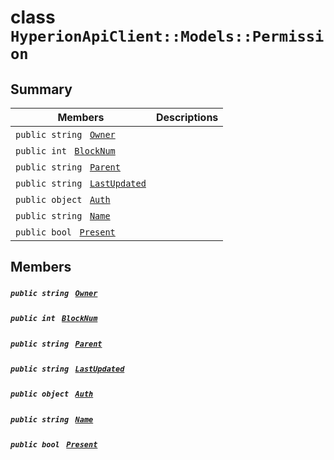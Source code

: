 # class `HyperionApiClient::Models::Permission` 

## Summary

 Members                                | Descriptions                                
----------------------------------------|---------------------------------------------
`public string ` [`Owner`](#class_hyperion_api_client_1_1_models_1_1_permission_1a2bb39ac02455d05833c5f88b6ddc87ee) | 
`public int ` [`BlockNum`](#class_hyperion_api_client_1_1_models_1_1_permission_1a5c75360929c5cb4353443f5c28de94dd) | 
`public string ` [`Parent`](#class_hyperion_api_client_1_1_models_1_1_permission_1a08af004a8b78a8e9eab64e7f1fda042c) | 
`public string ` [`LastUpdated`](#class_hyperion_api_client_1_1_models_1_1_permission_1ae75b5914612117353e9aa4fca9f8963a) | 
`public object ` [`Auth`](#class_hyperion_api_client_1_1_models_1_1_permission_1a12e59beb775dc23d7902ea420be30eac) | 
`public string ` [`Name`](#class_hyperion_api_client_1_1_models_1_1_permission_1a7ee9065718e6628dc7791b756fa6c0f9) | 
`public bool ` [`Present`](#class_hyperion_api_client_1_1_models_1_1_permission_1afeac5e895704cc97dccbcc449be7e6e3) | 

## Members

##### `public string ` [`Owner`](#class_hyperion_api_client_1_1_models_1_1_permission_1a2bb39ac02455d05833c5f88b6ddc87ee) 

##### `public int ` [`BlockNum`](#class_hyperion_api_client_1_1_models_1_1_permission_1a5c75360929c5cb4353443f5c28de94dd) 

##### `public string ` [`Parent`](#class_hyperion_api_client_1_1_models_1_1_permission_1a08af004a8b78a8e9eab64e7f1fda042c) 

##### `public string ` [`LastUpdated`](#class_hyperion_api_client_1_1_models_1_1_permission_1ae75b5914612117353e9aa4fca9f8963a) 

##### `public object ` [`Auth`](#class_hyperion_api_client_1_1_models_1_1_permission_1a12e59beb775dc23d7902ea420be30eac) 

##### `public string ` [`Name`](#class_hyperion_api_client_1_1_models_1_1_permission_1a7ee9065718e6628dc7791b756fa6c0f9) 

##### `public bool ` [`Present`](#class_hyperion_api_client_1_1_models_1_1_permission_1afeac5e895704cc97dccbcc449be7e6e3) 

